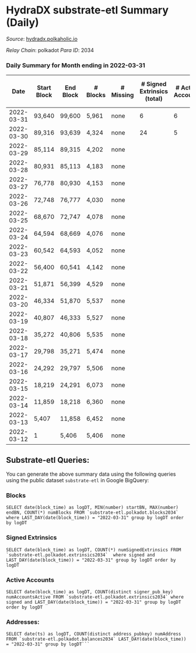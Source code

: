 # HydraDX substrate-etl Summary (Daily)

_Source_: [hydradx.polkaholic.io](https://hydradx.polkaholic.io)

*Relay Chain*: polkadot
*Para ID*: 2034



### Daily Summary for Month ending in 2022-03-31


| Date | Start Block | End Block | # Blocks | # Missing | # Signed Extrinsics (total) | # Active Accounts | # Addresses with Balances | # Events | # Transfers | # XCM Transfers In | # XCM Transfers Out |
| ---- | ----------- | --------- | -------- | --------- | --------------------------- | ----------------- | ------------------------- | -------- | ----------- | ------------------ | ------------------- |
| 2022-03-31 | 93,640 | 99,600 | 5,961 | none  | 6 | 6 | 28 | 11,951 |   |   |   |
| 2022-03-30 | 89,316 | 93,639 | 4,324 | none  | 24 | 5 | 28 | 8,811 | 21  |   |   |
| 2022-03-29 | 85,114 | 89,315 | 4,202 | none  |  |  | 7 | 8,411 |   |   |   |
| 2022-03-28 | 80,931 | 85,113 | 4,183 | none  |  |  | 7 | 8,369 |   |   |   |
| 2022-03-27 | 76,778 | 80,930 | 4,153 | none  |  |  | 7 | 8,310 |   |   |   |
| 2022-03-26 | 72,748 | 76,777 | 4,030 | none  |  |  | 7 | 8,063 |   |   |   |
| 2022-03-25 | 68,670 | 72,747 | 4,078 | none  |  |  | 7 | 8,159 |   |   |   |
| 2022-03-24 | 64,594 | 68,669 | 4,076 | none  |  |  | 7 | 8,159 |   |   |   |
| 2022-03-23 | 60,542 | 64,593 | 4,052 | none  |  |  | 7 | 8,107 |   |   |   |
| 2022-03-22 | 56,400 | 60,541 | 4,142 | none  |  |  | 7 | 8,288 |   |   |   |
| 2022-03-21 | 51,871 | 56,399 | 4,529 | none  |  |  | 7 | 9,061 |   |   |   |
| 2022-03-20 | 46,334 | 51,870 | 5,537 | none  |  |  | 7 | 11,079 |   |   |   |
| 2022-03-19 | 40,807 | 46,333 | 5,527 | none  |  |  | 7 | 11,061 |   |   |   |
| 2022-03-18 | 35,272 | 40,806 | 5,535 | none  |  |  | 7 | 11,075 |   |   |   |
| 2022-03-17 | 29,798 | 35,271 | 5,474 | none  |  |  | 7 | 10,953 |   |   |   |
| 2022-03-16 | 24,292 | 29,797 | 5,506 | none  |  |  | 7 | 11,016 |   |   |   |
| 2022-03-15 | 18,219 | 24,291 | 6,073 | none  |  |  | 7 | 12,154 |   |   |   |
| 2022-03-14 | 11,859 | 18,218 | 6,360 | none  |  |  | 7 | 12,726 |   |   |   |
| 2022-03-13 | 5,407 | 11,858 | 6,452 | none  |  |  | 7 | 12,909 |   |   |   |
| 2022-03-12 | 1 | 5,406 | 5,406 | none  |  |  | 7 | 10,816 |   |   |   |

## Substrate-etl Queries:
You can generate the above summary data using the following queries using the public dataset `substrate-etl` in Google BigQuery:


### Blocks
```
SELECT date(block_time) as logDT, MIN(number) startBN, MAX(number) endBN, COUNT(*) numBlocks FROM `substrate-etl.polkadot.blocks2034`  where LAST_DAY(date(block_time)) = "2022-03-31" group by logDT order by logDT
```


### Signed Extrinsics
```
SELECT date(block_time) as logDT, COUNT(*) numSignedExtrinsics FROM `substrate-etl.polkadot.extrinsics2034`  where signed and LAST_DAY(date(block_time)) = "2022-03-31" group by logDT order by logDT
```


### Active Accounts
```
SELECT date(block_time) as logDT, COUNT(distinct signer_pub_key) numAccountsActive FROM `substrate-etl.polkadot.extrinsics2034` where signed and LAST_DAY(date(block_time)) = "2022-03-31" group by logDT order by logDT
```


### Addresses:
```
SELECT date(ts) as logDT, COUNT(distinct address_pubkey) numAddress FROM `substrate-etl.polkadot.balances2034` LAST_DAY(date(block_time)) = "2022-03-31" group by logDT```


